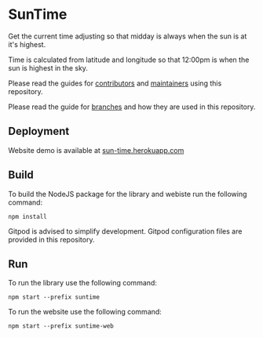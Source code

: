 # SunTime
Get the current time adjusting so that midday is always when the sun is at it's highest.

Time is calculated from latitude and longitude so that 12:00pm is when the sun is highest in the sky.

Please read the guides for [contributors](.github/CONTRIBUTOR.md) and [maintainers](.github/MAINTAINER.md) using this repository.

Please read the guide for [branches](.github/BRANCHES.md) and how they are used in this repository.

## Deployment
Website demo is available at [sun-time.herokuapp.com](https://sun-time.herokuapp.com/)

## Build
To build the NodeJS package for the library and webiste run the following command:
```
npm install
```
Gitpod is advised to simplify development. Gitpod configuration files are provided in this repository.

## Run
To run the library use the following command:
```
npm start --prefix suntime
```
To run the website use the following command:
```
npm start --prefix suntime-web
```
